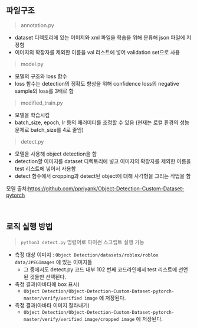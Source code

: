 ## 파일구조
> annotation.py
- dataset 디렉토리에 있는 이미지와 xml 파일을 학습을 위해 분류해 json 파일에 저장함
- 이미지의 확장자를 제외한 이름을 val 리스트에 넣어 validation set으로 사용

> model.py
- 모델의 구조와 loss 함수
- loss 함수는 detection의 정확도 향상을 위해 confidence loss의 negative sample의 loss를 3배로 함

> modified_train.py
- 모델을 학습시킴
- batch_size, epoch, lr 등의 패러미터를 조정할 수 있음 (현재는 로컬 환경의 성능 문제로 batch_size를 4로 줄임)

> detect.py
- 모델을 사용해 object detection을 함
- detection할 이미지를 dataset 디렉토리에 넣고 이미지의 확장자를 제외한 이름을 test 리스트에 넣어서 사용함
- detect 함수에서 cropping과 detect된 object에 대해 사각형을 그리는 작업을 함

모델 출처:https://github.com/ppriyank/Object-Detection-Custom-Dataset-pytorch

<br>

## 로직 실행 방법
> `python3 detect.py` 명령어로 파이썬 스크립트 실행 가능

- 측정 대상 이미지 : `Object Detection/datasets/roblox/roblox data/JPEGImages` 에 있는 이미지들
   - 그 중에서도 detect.py 코드 내부 102 번째 코드라인에서 test 리스트에 선언된 것들만 선택된다.
- 측정 결과(아바타에 box 표시)
   - `Object Detection/Object-Detection-Custom-Dataset-pytorch-master/verify/verified image` 에 저장된다.
- 측정 결과(아바타 이미지 잘라내기)
   - `Object Detection/Object-Detection-Custom-Dataset-pytorch-master/verify/verified image/cropped image` 에 저장된다.

